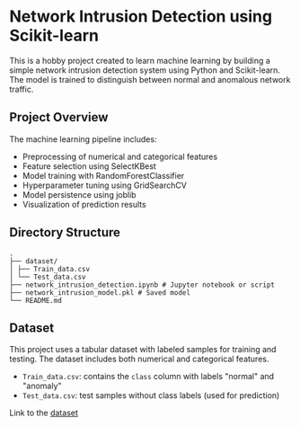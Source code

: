 # Network Intrusion Detection using Scikit-learn

This is a hobby project created to learn machine learning by building a simple network intrusion detection system using Python and Scikit-learn. The model is trained to distinguish between normal and anomalous network traffic.

## Project Overview

The machine learning pipeline includes:

- Preprocessing of numerical and categorical features
- Feature selection using SelectKBest
- Model training with RandomForestClassifier
- Hyperparameter tuning using GridSearchCV
- Model persistence using joblib
- Visualization of prediction results

## Directory Structure

```
.
├── dataset/
│ ├── Train_data.csv
│ └── Test_data.csv
├── network_intrusion_detection.ipynb # Jupyter notebook or script
├── network_intrusion_model.pkl # Saved model
└── README.md
```

## Dataset

This project uses a tabular dataset with labeled samples for training and testing. The dataset includes both numerical and categorical features.

- `Train_data.csv`: contains the `class` column with labels "normal" and "anomaly"
- `Test_data.csv`: test samples without class labels (used for prediction)

Link to the [dataset](https://www.kaggle.com/datasets/sampadab17/network-intrusion-detection)

